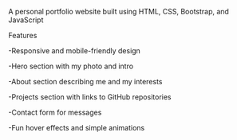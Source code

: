 A personal portfolio website built using HTML, CSS, Bootstrap, and JavaScript

Features

-Responsive and mobile-friendly design

-Hero section with my photo and intro

-About section describing me and my interests

-Projects section with links to GitHub repositories

-Contact form for messages

-Fun hover effects and simple animations
